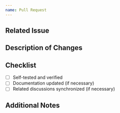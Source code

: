 ```yaml
---
name: Pull Request
---
```


## Related Issue
<!--
Please use `Closes #123`, `Fixes #123`, or `Resolves #123` to automatically close the relevant issue (including bugs, feature requests, or other suggestions) when this PR is merged.

Example:
Closes #12
-->

## Description of Changes
<!-- Briefly describe the main changes introduced by this pull request. -->

## Checklist
- [ ] Self-tested and verified
- [ ] Documentation updated (if necessary)
- [ ] Related discussions synchronized (if necessary)

## Additional Notes
<!-- Add any other relevant information or context here. --> 